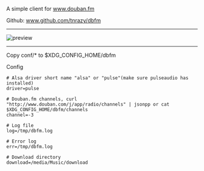 A simple client for www.douban.fm

Github: www.github.com/tnrazy/dbfm

------------------------------------------------------------------------

![preview](https://raw.github.com/tnrazy/dbfm/master/preview.png)

------------------------------------------------------------------------

Copy conf/* to $XDG_CONFIG_HOME/dbfm

Config

	# Alsa driver short name "alsa" or "pulse"(make sure pulseaudio has installed)
	driver=pulse

	# Douban.fm channels, curl "http://www.douban.com/j/app/radio/channels" | jsonpp or cat $XDG_CONFIG_HOME/dbfm/channels
	channel=-3

	# Log file
	log=/tmp/dbfm.log

	# Error log
	err=/tmp/dbfm.log

	# Download directory
	download=/media/Music/download

